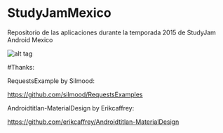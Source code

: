 # StudyJamMexico
Repositorio de las aplicaciones durante la temporada 2015 de StudyJam Android Mexico 



![alt tag](https://lh6.googleusercontent.com/-1zEPpbmmCyI/VNfc8ywrpnI/AAAAAAAAAAA/hFEvz6AhPUU/w940-h235/event_theme.jpg)



#Thanks:

RequestsExample by Silmood: 

https://github.com/silmood/RequestsExamples

Androidtitlan-MaterialDesign by Erikcaffrey:

https://github.com/erikcaffrey/Androidtitlan-MaterialDesign
